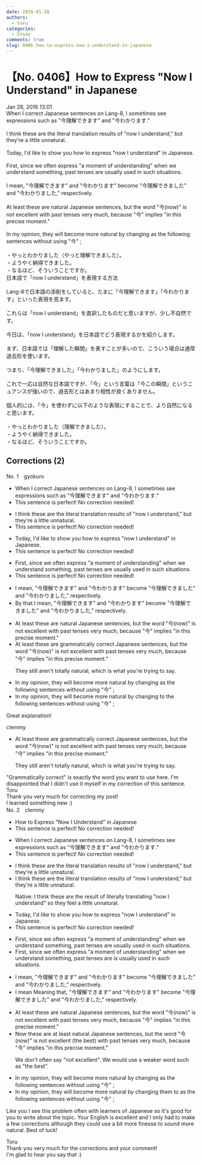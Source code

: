 ```yaml
---
date: 2016-01-28
authors:
  - toru
categories:
  - Essay
comments: true
slug: 0406_how-to-express-now-i-understand-in-japanese
---
```


# 【No. 0406】How to Express "Now I Understand" in Japanese
<div class="date">Jan 28, 2016 13:01</div>
<div id="post"><div id="body_show_ori">
When I correct Japanese sentences on Lang-8, I sometimes see expressions such as "今理解できます" and "今わかります."<br/><br/>I think these are the literal translation results of "now I understand," but they're a little unnatural.<br/><br/>Today, I'd like to show you how to express "now I understand" in Japanese.<br/><br/>First, since we often express "a moment of understanding" when we understand something, past tenses are usually used in such situations.<br/><br/>I mean, "今理解できます" and "今わかります" become "今理解できました" and "今わかりました," respectively.<br/><br/>At least these are natural Japanese sentences, but the word "今(now)" is not excellent with past tenses very much, because "今" implies "in this precise moment."<br/><br/>In my opinion, they will become more natural by changing as the following sentences without using "今" ;<br/><br/>・やっとわかりました（やっと理解できました）。<br/>・ようやく納得できました。<br/>・なるほど、そういうことですか。
</div></div>

<!-- more -->

<div id="post_ja"><div id="body_show_mo">
日本語で「now I understand」を表現する方法<br/><br/>Lang-8で日本語の添削をしていると、たまに「今理解できます」「今わかります」といった表現を見ます。<br/><br/>これらは「now I understand」を直訳したものだと思いますが、少し不自然です。<br/><br/>今日は、「now I understand」を日本語でどう表現するかを紹介します。<br/><br/>まず、日本語では「理解した瞬間」を表すことが多いので、こういう場合は通常過去形を使います。<br/><br/>つまり、「今理解できました」「今わかりました」のようにします。<br/><br/>これで一応は自然な日本語ですが、「今」という言葉は「今この瞬間」というニュアンスが強いので、過去形とはあまり相性が良くありません。<br/><br/>個人的には、「今」を使わずに以下のような表現にすることで、より自然になると思います。<br/><br/>・やっとわかりました（理解できました）。<br/>・ようやく納得できました。<br/>・なるほど、そういうことですか。
</div></div>

## Corrections (2)
<div id="block"><div class="first_name"> No. 1　<span class="just_name">gyokuro</span></div><div id="block2">
<ul class="correction_field">
<li class="incorrect">When I correct Japanese sentences on Lang-8, I sometimes see expressions such as "今理解できます" and "今わかります."</li>
<li class="corrected perfect">This sentence is perfect! No correction needed!</li>
</ul>
<ul class="correction_field">
<li class="incorrect">I think these are the literal translation results of "now I understand," but they're a little unnatural.</li>
<li class="corrected perfect">This sentence is perfect! No correction needed!</li>
</ul>
<ul class="correction_field">
<li class="incorrect">Today, I'd like to show you how to express "now I understand" in Japanese.</li>
<li class="corrected perfect">This sentence is perfect! No correction needed!</li>
</ul>
<ul class="correction_field">
<li class="incorrect">First, since we often express "a moment of understanding" when we understand something, past tenses are usually used in such situations.</li>
<li class="corrected perfect">This sentence is perfect! No correction needed!</li>
</ul>
<ul class="correction_field">
<li class="incorrect">I mean, "今理解できます" and "今わかります" become "今理解できました" and "今わかりました," respectively.</li>
<li class="corrected correct">
<span class="f_blue">By that I</span> mean, "今理解できます" and "今わかります" become "今理解できました" and "今わかりました," respectively.
</li>
</ul>
<ul class="correction_field">
<li class="incorrect">At least these are natural Japanese sentences, but the word "今(now)" is not excellent with past tenses very much, because "今" implies "in this precise moment."</li>
<li class="corrected correct">
At least these are <span class="f_blue">grammatically correct </span>Japanese sentences, but the word "今(now)" is not excellent with past tenses very much, because "今" implies "in this precise moment."
<p class="correction_comment">They still aren't totally natural, which is what you're trying to say.</p>
</li>
</ul>
<ul class="correction_field">
<li class="incorrect">In my opinion, they will become more natural by changing as the following sentences without using "今" ;</li>
<li class="corrected correct">
In my opinion, they will become more natural by changing <span class="f_red">to </span>the following sentences without using "今" ;
</li>
</ul>
<p class="comment_small">
 Great explanation!
</p>

</div><div class="name"><span class="just_name">clemmy</span><br><div class="quote_field"><ul class="correction_field">
<li class="corrected correct">
At least these are <span class="f_blue">grammatically correct </span>Japanese sentences, but the word "今(now)" is not excellent with past tenses very much, because "今" implies "in this precise moment."
<p class="correction_comment">
They still aren't totally natural, which is what you're trying to say.
</p>
</li>
</ul></div>
"Grammatically correct" is exactly the word you want to use here. I'm disappointed that I didn't use it myself in my correction of this sentence. 
</div>
<div class="name"><span class="just_name">Toru</span><br>
Thank you very much for correcting my post!<br/>I learned something new :)
</div>
</div>
<div id="block"><div class="first_name"> No. 2　<span class="just_name">clemmy</span></div><div id="block2">
<ul class="correction_field">
<li class="incorrect">How to Express "Now I Understand" in Japanese</li>
<li class="corrected perfect">This sentence is perfect! No correction needed!</li>
</ul>
<ul class="correction_field">
<li class="incorrect">When I correct Japanese sentences on Lang-8, I sometimes see expressions such as "今理解できます" and "今わかります."</li>
<li class="corrected perfect">This sentence is perfect! No correction needed!</li>
</ul>
<ul class="correction_field">
<li class="incorrect">I think these are the literal translation results of "now I understand," but they're a little unnatural.</li>
<li class="corrected correct">
I think these are the literal translation <span class="sline"><span class="f_red">results </span></span>of "now I understand," but they're a little unnatural.
<p class="correction_comment">Native: I think these are the result of literally translating "now I understand" so they feel a little unnatural.</p>
</li>
</ul>
<ul class="correction_field">
<li class="incorrect">Today, I'd like to show you how to express "now I understand" in Japanese.</li>
<li class="corrected perfect">This sentence is perfect! No correction needed!</li>
</ul>
<ul class="correction_field">
<li class="incorrect">First, since we often express "a moment of understanding" when we understand something, past tenses are usually used in such situations.</li>
<li class="corrected correct">
First, since we often express "a moment of understanding" when we understand something, past tense<span class="f_red"><span class="sline">s</span></span> <span class="f_red"><span class="sline">are</span></span> <span class="f_blue">is</span> usually used in such situations.
</li>
</ul>
<ul class="correction_field">
<li class="incorrect">I mean, "今理解できます" and "今わかります" become "今理解できました" and "今わかりました," respectively.</li>
<li class="corrected correct">
<span class="f_red"><span class="sline">I mean </span></span><span class="f_blue">Meaning that</span>, "今理解できます" and "今わかります" become "今理解できました" and "今わかりました," respectively.
</li>
</ul>
<ul class="correction_field">
<li class="incorrect">At least these are natural Japanese sentences, but the word "今(now)" is not excellent with past tenses very much, because "今" implies "in this precise moment."</li>
<li class="corrected correct">
<span class="f_blue">Now these are at least </span>natural Japanese sentences, but the word "今(now)" is not excellent (<span class="f_blue">the best</span>) with past tense<span class="f_red"><span class="sline">s very much</span></span>, because "今" implies "in this precise moment."
<p class="correction_comment">We don't often say "not excellent". We would use a weaker word such as "the best".</p>
</li>
</ul>
<ul class="correction_field">
<li class="incorrect">In my opinion, they will become more natural by changing as the following sentences without using "今" ;</li>
<li class="corrected correct">
In my opinion, they will become more natural by changing <span class="f_blue">them to </span><span class="f_red"><span class="sline">as </span></span>the following sentences without using "今" ;
</li>
</ul>
<p class="comment_small">
 Like you I see this problem often with learners of Japanese so it's good for you to write about the topic. Your English is excellent and I only had to make a few corrections although they could use a bit more finesse to sound more natural. Best of luck!
</p>

</div><div class="name"><span class="just_name">Toru</span><br>
Thank you very much for the corrections and your comment!<br/>I'm glad to hear you say that :)
</div>
</div>
